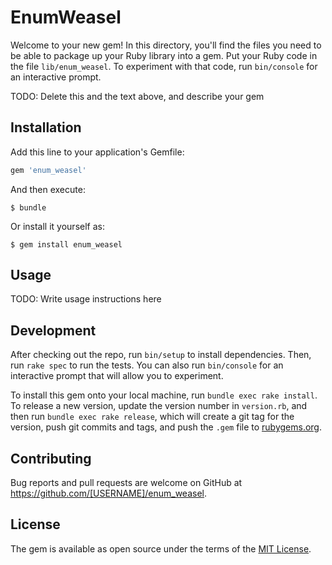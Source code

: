 # EnumWeasel

Welcome to your new gem! In this directory, you'll find the files you need to be able to package up your Ruby library into a gem. Put your Ruby code in the file `lib/enum_weasel`. To experiment with that code, run `bin/console` for an interactive prompt.

TODO: Delete this and the text above, and describe your gem

## Installation

Add this line to your application's Gemfile:

```ruby
gem 'enum_weasel'
```

And then execute:

    $ bundle

Or install it yourself as:

    $ gem install enum_weasel

## Usage

TODO: Write usage instructions here

## Development

After checking out the repo, run `bin/setup` to install dependencies. Then, run `rake spec` to run the tests. You can also run `bin/console` for an interactive prompt that will allow you to experiment.

To install this gem onto your local machine, run `bundle exec rake install`. To release a new version, update the version number in `version.rb`, and then run `bundle exec rake release`, which will create a git tag for the version, push git commits and tags, and push the `.gem` file to [rubygems.org](https://rubygems.org).

## Contributing

Bug reports and pull requests are welcome on GitHub at https://github.com/[USERNAME]/enum_weasel.


## License

The gem is available as open source under the terms of the [MIT License](http://opensource.org/licenses/MIT).


